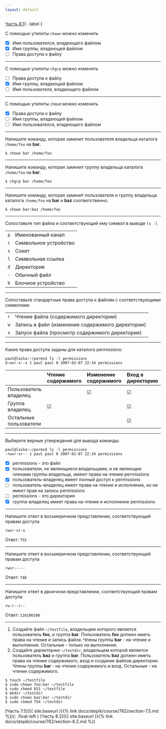 ```yaml
---
layout: default
---
```


<span>[Часть 8.1](){: .label }</span>

С помощью утилиты `chown` можно изменить

- [x] Имя пользователся, владеющего файлом
- [x] Имя группы, владеющей файлом
- [ ] Права доступа к файлу

---

С помощью утилиты `chgrp` можно изменить

- [ ] Права доступа к файлу
- [x] Имя группы, владеющей файлом
- [ ] Имя пользователя, владеющего файлом

---

С помощью утилиты `chmod` можно изменить

- [x] Права доступа к файлу
- [ ] Имя группы, владеющей файлом
- [ ] Имя пользователся, владеющего файлом

---

Напишите команду, которая заменит пользователя владельца каталога `/home/foo`
на **bar**.

```shell
$ chown bar /home/foo
```

---

Напишите команду, которая заменит группу владельца каталога `/home/foo` 
на **bar**.

```shell
$ chgrp bar /home/foo
```

---

Напишите команду, которая заменит пользователя и группу владельца каталога
`/home/foo` на **bar** и **baz** соответственно.

```shell
$ chown bar:baz /home/foo
```

---

Сопоставьте тип файла и соответствующий ему символ в выводе `ls -l`

|     |                       |
|:----|:----------------------|
| `p` | Именованный канал     |
| `c` | Символьное устройство |
| `s` | Сокет                 |
| `l` | Символьная ссылка     |
| `d` | Директория            |
| `-` | Обычный файл          |
| `b` | Блочное устройство    |

---

Сопоставьте стандартные права доступа к файлам с соответствующими символами

|     |                                                  |
|:----|:-------------------------------------------------|
| `r` | Чтение файла (содержимого директории)            |
| `w` | Запись в файл (изменение содержимого директории) |
| `x` | Запуск файла (просмотр содержимого директории)   |

---

Какие права доступа заданы для каталога permissions:

```shell
paul@laika:~/perms$ ls -l permissions
d-wxr-x--x 1 paul paul 0 2007-02-07 22:34 permissions
```

|                        | Чтение содержимого | Изменение содержимого | Вход в директорию |
|:-----------------------|:-------------------|:----------------------|:------------------|
| Пользователь владелец  |                    | &#9745;               | &#9745;           |
| Группа владелец        | &#9745;            |                       | &#9745;           |
| Остальные пользователи |                    |                       | &#9745;           |

---

Выберите верные утверждения для вывода команды:

```shell
paul@laika:~/perms$ ls -l permissions
-rwxr-xr-- 1 paul paul 0 2007-02-07 22:34 permissions
```

- [x] permissions - это файл
- [x] пользователи, не являющиеся владельцами, и не являющие членами группы 
  владельца, имеют права на чтение permissions
- [x] пользователь-владелец имеет полный доступ к permissions
- [ ] пользователь-владелец имеет права на чтение и исполнение, но не имеет 
  прав на запись permissions
- [ ] permissions - это директория
- [x] группа-владелец имеет права на чтение и исполнение permissions

---

Напишите ответ в восьмеричном представлении, соответствующий правам доступа

```shell
rwxr-xr-x
```

Ответ: `755`

---

Напишите ответ в восьмеричном представлении, соответствующий правам доступа

```shell
rwxr-----
```

Ответ: `740`

---

Напишите ответ в двоичном представлении, соответствующий правам доступа

```shell
rw-r--r--
```

Ответ: `110100100`

---

1. Создайте файл `~/testfile`, владельцем которого является пользователь **foo**,
   и группа **bar**. Пользователь **foo** должен иметь права на чтение и запись
   файла. Члены группы **bar** - на чтение и выполнение. Остальные - только на
   выполнение.
2. Создайте директорию `~/testdir`, владельцем которой является пользователь
   **baz** и группа **bar**. Пользователь **baz** должен иметь права на чтение
   содержимого, вход и создание файлов директории. Члены группы **bar** - на
   чтение содержимого и вход. Остальные - на чтение содержимого.

```shell
$ touch ~/testfile
$ sudo chown foo:bar ~/testfile
$ sudo chmod 651 ~/testfile
$ mkdir ~/testdir
$ sudo chown baz:bar ~/testdir
$ sudo chmod 754 ~/testdir
```

<span class="d-block text-right">
  [Часть 7.5]({{ site.baseurl }}{% link docs/stepik/course/762/section-7.5.md %}){: .float-left }
  [Часть 8.2]({{ site.baseurl }}{% link docs/stepik/course/762/section-8.2.md %})
</span>
